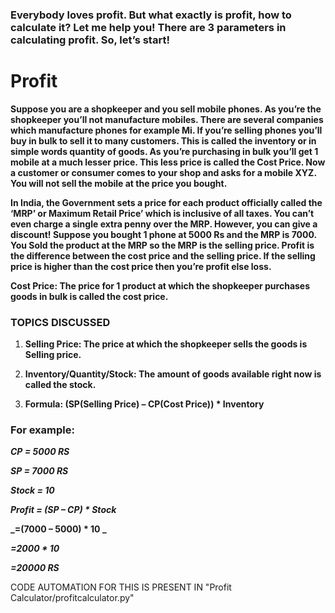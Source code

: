### Everybody loves profit. But what exactly is profit, how to calculate it? Let me help you! There are 3 parameters in calculating profit. So, let’s start!

# Profit
**Suppose you are a shopkeeper and you sell mobile phones. As you’re the shopkeeper you’ll not manufacture mobiles. There are several companies which manufacture phones for example Mi. If you’re selling phones you’ll buy in bulk to sell it to many customers. This is called the inventory or in simple words quantity of goods. As you’re purchasing in bulk you’ll get 1 mobile at a much lesser price. This less price is called the Cost Price. Now a customer or consumer comes to your shop and asks for a mobile XYZ. You will not sell the mobile at the price you bought.**

**In India, the Government sets a price for each product officially called the ‘MRP’ or Maximum Retail Price’ which is inclusive of all taxes. You can’t even charge a single extra penny over the MRP. However, you can give a discount! Suppose you bought 1 phone at 5000 Rs and the MRP is 7000. You Sold the product at the MRP so the MRP is the selling price. Profit is the difference between the cost price and the selling price. If the selling price is higher than the cost price then you’re profit else loss.**

**Cost Price: The price for 1 product at which the shopkeeper purchases goods in bulk is called the cost price.**

### TOPICS DISCUSSED

1. **Selling Price: The price at which the shopkeeper sells the goods is Selling price.**

2. **Inventory/Quantity/Stock: The amount of goods available right now is called the stock.**

3. **Formula: (SP(Selling Price) – CP(Cost Price)) * Inventory**

### For example:

**_CP = 5000 RS_**

**_SP = 7000 RS_**

**_Stock = 10_**

**_Profit = (SP – CP) * Stock_**

**_=(7000 – 5000) * 10 _**

**_=2000 * 10_** 

**_=20000 RS_**

CODE AUTOMATION FOR THIS IS PRESENT IN "Profit Calculator/profitcalculator.py"
